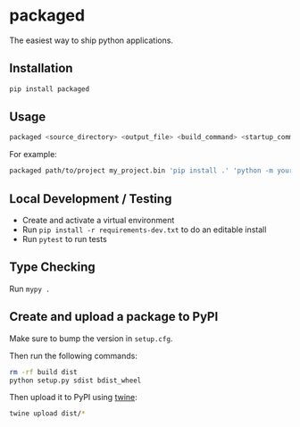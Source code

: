 # packaged

The easiest way to ship python applications.

## Installation

```bash
pip install packaged
```

## Usage

```bash
packaged <source_directory> <output_file> <build_command> <startup_command>
```

For example:

```bash
packaged path/to/project my_project.bin 'pip install .' 'python -m your_package'
```

## Local Development / Testing

- Create and activate a virtual environment
- Run `pip install -r requirements-dev.txt` to do an editable install
- Run `pytest` to run tests

## Type Checking

Run `mypy .`

## Create and upload a package to PyPI

Make sure to bump the version in `setup.cfg`.

Then run the following commands:

```bash
rm -rf build dist
python setup.py sdist bdist_wheel
```

Then upload it to PyPI using [twine](https://twine.readthedocs.io/en/latest/#installation):

```bash
twine upload dist/*
```
